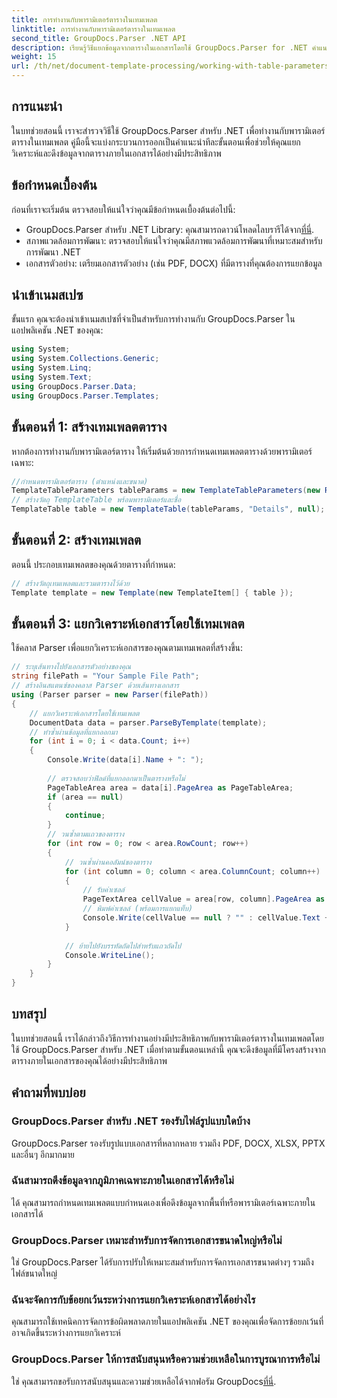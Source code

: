 ```yaml
---
title: การทำงานกับพารามิเตอร์ตารางในเทมเพลต
linktitle: การทำงานกับพารามิเตอร์ตารางในเทมเพลต
second_title: GroupDocs.Parser .NET API
description: เรียนรู้วิธีแยกข้อมูลจากตารางในเอกสารโดยใช้ GroupDocs.Parser for .NET คำแนะนำทีละขั้นตอนสำหรับการใช้งานพารามิเตอร์ตาราง
weight: 15
url: /th/net/document-template-processing/working-with-table-parameters-in-templates/
---
```

## การแนะนำ
ในบทช่วยสอนนี้ เราจะสำรวจวิธีใช้ GroupDocs.Parser สำหรับ .NET เพื่อทำงานกับพารามิเตอร์ตารางในเทมเพลต คู่มือนี้จะแบ่งกระบวนการออกเป็นคำแนะนำทีละขั้นตอนเพื่อช่วยให้คุณแยกวิเคราะห์และดึงข้อมูลจากตารางภายในเอกสารได้อย่างมีประสิทธิภาพ
## ข้อกำหนดเบื้องต้น
ก่อนที่เราจะเริ่มต้น ตรวจสอบให้แน่ใจว่าคุณมีข้อกำหนดเบื้องต้นต่อไปนี้:
-  GroupDocs.Parser สำหรับ .NET Library: คุณสามารถดาวน์โหลดไลบรารีได้จาก[ที่นี่](https://releases.groupdocs.com/parser/net/).
- สภาพแวดล้อมการพัฒนา: ตรวจสอบให้แน่ใจว่าคุณมีสภาพแวดล้อมการพัฒนาที่เหมาะสมสำหรับการพัฒนา .NET
- เอกสารตัวอย่าง: เตรียมเอกสารตัวอย่าง (เช่น PDF, DOCX) ที่มีตารางที่คุณต้องการแยกข้อมูล

## นำเข้าเนมสเปซ
ขั้นแรก คุณจะต้องนำเข้าเนมสเปซที่จำเป็นสำหรับการทำงานกับ GroupDocs.Parser ในแอปพลิเคชัน .NET ของคุณ:
```csharp
using System;
using System.Collections.Generic;
using System.Linq;
using System.Text;
using GroupDocs.Parser.Data;
using GroupDocs.Parser.Templates;
```
## ขั้นตอนที่ 1: สร้างเทมเพลตตาราง
หากต้องการทำงานกับพารามิเตอร์ตาราง ให้เริ่มต้นด้วยการกำหนดเทมเพลตตารางด้วยพารามิเตอร์เฉพาะ:
```csharp
//กำหนดพารามิเตอร์ตาราง (ตำแหน่งและขนาด)
TemplateTableParameters tableParams = new TemplateTableParameters(new Rectangle(new Point(35, 320), new Size(530, 55)), null);
// สร้างวัตถุ TemplateTable พร้อมพารามิเตอร์และชื่อ
TemplateTable table = new TemplateTable(tableParams, "Details", null);
```
## ขั้นตอนที่ 2: สร้างเทมเพลต
ตอนนี้ ประกอบเทมเพลตของคุณด้วยตารางที่กำหนด:
```csharp
// สร้างวัตถุเทมเพลตและรวมตารางไว้ด้วย
Template template = new Template(new TemplateItem[] { table });
```
## ขั้นตอนที่ 3: แยกวิเคราะห์เอกสารโดยใช้เทมเพลต
ใช้คลาส Parser เพื่อแยกวิเคราะห์เอกสารของคุณตามเทมเพลตที่สร้างขึ้น:
```csharp
// ระบุเส้นทางไปยังเอกสารตัวอย่างของคุณ
string filePath = "Your Sample File Path";
// สร้างอินสแตนซ์ของคลาส Parser ด้วยเส้นทางเอกสาร
using (Parser parser = new Parser(filePath))
{
    // แยกวิเคราะห์เอกสารโดยใช้เทมเพลต
    DocumentData data = parser.ParseByTemplate(template);
    // ทำซ้ำผ่านข้อมูลที่แยกออกมา
    for (int i = 0; i < data.Count; i++)
    {
        Console.Write(data[i].Name + ": ");
        
        // ตรวจสอบว่าฟิลด์ที่แยกออกมาเป็นตารางหรือไม่
        PageTableArea area = data[i].PageArea as PageTableArea;
        if (area == null)
        {
            continue;
        }
        // วนซ้ำตามแถวของตาราง
        for (int row = 0; row < area.RowCount; row++)
        {
            // วนซ้ำผ่านคอลัมน์ของตาราง
            for (int column = 0; column < area.ColumnCount; column++)
            {
                // รับค่าเซลล์
                PageTextArea cellValue = area[row, column].PageArea as PageTextArea;
                // พิมพ์ค่าเซลล์ (พร้อมการแยกแท็บ)
                Console.Write(cellValue == null ? "" : cellValue.Text + "\t");
            }
            
            // ย้ายไปยังบรรทัดถัดไปสำหรับแถวถัดไป
            Console.WriteLine();
        }
    }
}
```

## บทสรุป
ในบทช่วยสอนนี้ เราได้กล่าวถึงวิธีการทำงานอย่างมีประสิทธิภาพกับพารามิเตอร์ตารางในเทมเพลตโดยใช้ GroupDocs.Parser สำหรับ .NET เมื่อทำตามขั้นตอนเหล่านี้ คุณจะดึงข้อมูลที่มีโครงสร้างจากตารางภายในเอกสารของคุณได้อย่างมีประสิทธิภาพ

## คำถามที่พบบ่อย
### GroupDocs.Parser สำหรับ .NET รองรับไฟล์รูปแบบใดบ้าง
GroupDocs.Parser รองรับรูปแบบเอกสารที่หลากหลาย รวมถึง PDF, DOCX, XLSX, PPTX และอื่นๆ อีกมากมาย
### ฉันสามารถดึงข้อมูลจากภูมิภาคเฉพาะภายในเอกสารได้หรือไม่
ได้ คุณสามารถกำหนดเทมเพลตแบบกำหนดเองเพื่อดึงข้อมูลจากพื้นที่หรือพารามิเตอร์เฉพาะภายในเอกสารได้
### GroupDocs.Parser เหมาะสำหรับการจัดการเอกสารขนาดใหญ่หรือไม่
ใช่ GroupDocs.Parser ได้รับการปรับให้เหมาะสมสำหรับการจัดการเอกสารขนาดต่างๆ รวมถึงไฟล์ขนาดใหญ่
### ฉันจะจัดการกับข้อยกเว้นระหว่างการแยกวิเคราะห์เอกสารได้อย่างไร
คุณสามารถใช้เทคนิคการจัดการข้อผิดพลาดภายในแอปพลิเคชัน .NET ของคุณเพื่อจัดการข้อยกเว้นที่อาจเกิดขึ้นระหว่างการแยกวิเคราะห์
### GroupDocs.Parser ให้การสนับสนุนหรือความช่วยเหลือในการบูรณาการหรือไม่
 ใช่ คุณสามารถขอรับการสนับสนุนและความช่วยเหลือได้จากฟอรัม GroupDocs[ที่นี่](https://forum.groupdocs.com/c/parser/17).